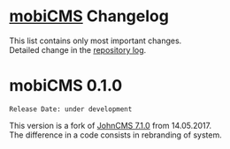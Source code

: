 # [mobiCMS](http://mobicms.org) Changelog
This list contains only most important changes.  
Detailed change in the [repository log](https://github.com/mobicms/mobicms-classic/commits).

# mobiCMS 0.1.0  
`Release Date: under development`

This version is a fork of [JohnCMS 7.1.0](https://github.com/john-cms/johncms-next) from 14.05.2017.  
The difference in a code consists in rebranding of system.
